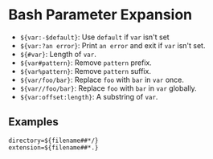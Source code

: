 # Bash Parameter Expansion

- `${var:-$default}`: Use `default` if `var` isn't set
- `${var:?an error}`: Print `an error` and exit if `var` isn't set.
- `${#var}`: Length of `var`.
- `${var#pattern}`: Remove `pattern` prefix.
- `${var%pattern}`: Remove `pattern` suffix.
- `${var/foo/bar}`: Replace `foo` with `bar` in `var` once.
- `${var//foo/bar}`: Replace `foo` with `bar` in `var` globally.
- `${var:offset:length}`: A substring of `var`.

## Examples

    directory=${filename##*/}
    extension=${filename##*.}
